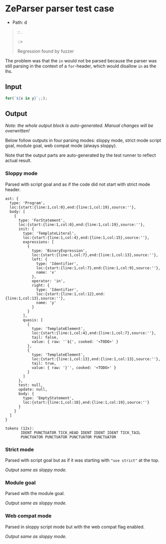 # ZeParser parser test case

- Path: d

> :: .
>
> ::> 
>
> Regression found by fuzzer

The problem was that the `in` would not be parsed because the parser was still parsing in the context of a `for`-header, which would disallow `in` as the lhs.


## Input

`````js
for(`${x in y}`;;);
`````

## Output

_Note: the whole output block is auto-generated. Manual changes will be overwritten!_

Below follow outputs in four parsing modes: sloppy mode, strict mode script goal, module goal, web compat mode (always sloppy).

Note that the output parts are auto-generated by the test runner to reflect actual result.

### Sloppy mode

Parsed with script goal and as if the code did not start with strict mode header.

`````
ast: {
  type: 'Program',
  loc:{start:{line:1,col:0},end:{line:1,col:19},source:''},
  body: [
    {
      type: 'ForStatement',
      loc:{start:{line:1,col:0},end:{line:1,col:19},source:''},
      init: {
        type: 'TemplateLiteral',
        loc:{start:{line:1,col:4},end:{line:1,col:15},source:''},
        expressions: [
          {
            type: 'BinaryExpression',
            loc:{start:{line:1,col:7},end:{line:1,col:13},source:''},
            left: {
              type: 'Identifier',
              loc:{start:{line:1,col:7},end:{line:1,col:9},source:''},
              name: 'x'
            },
            operator: 'in',
            right: {
              type: 'Identifier',
              loc:{start:{line:1,col:12},end:{line:1,col:13},source:''},
              name: 'y'
            }
          }
        ],
        quasis: [
          {
            type: 'TemplateElement',
            loc:{start:{line:1,col:4},end:{line:1,col:7},source:''},
            tail: false,
            value: { raw: '`${', cooked: '<TODO>' }
          },
          {
            type: 'TemplateElement',
            loc:{start:{line:1,col:13},end:{line:1,col:13},source:''},
            tail: true,
            value: { raw: '}`', cooked: '<TODO>' }
          }
        ]
      },
      test: null,
      update: null,
      body: {
        type: 'EmptyStatement',
        loc:{start:{line:1,col:18},end:{line:1,col:19},source:''}
      }
    }
  ]
}

tokens (12x):
       IDENT PUNCTUATOR TICK_HEAD IDENT IDENT IDENT TICK_TAIL
       PUNCTUATOR PUNCTUATOR PUNCTUATOR PUNCTUATOR
`````

### Strict mode

Parsed with script goal but as if it was starting with `"use strict"` at the top.

_Output same as sloppy mode._

### Module goal

Parsed with the module goal.

_Output same as sloppy mode._

### Web compat mode

Parsed in sloppy script mode but with the web compat flag enabled.

_Output same as sloppy mode._
